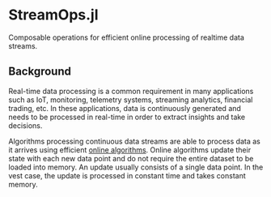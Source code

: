 # StreamOps.jl

Composable operations for efficient online processing of realtime data streams.

## Background

Real-time data processing is a common requirement in many applications such as IoT, monitoring, telemetry systems, streaming analytics, financial trading, etc.
In these applications, data is continuously generated and needs to be processed in real-time in order to extract insights and take decisions.

Algorithms processing continuous data streams are able to process data as it arrives using efficient [online algorithms](https://en.wikipedia.org/wiki/Online_algorithm).
Online algorithms update their state with each new data point and do not require the entire dataset to be loaded into memory.
An update usually consists of a single data point. In the vest case, the update is processed in constant time and takes constant memory.
